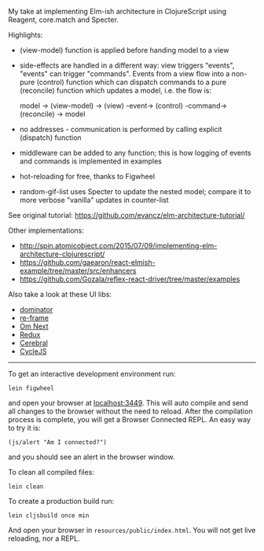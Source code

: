My take at implementing Elm-ish architecture in ClojureScript using Reagent, core.match and Specter.

Highlights:
* (view-model) function is applied before handing model to a view
* side-effects are handled in a different way: view triggers "events", "events" can trigger "commands".
Events from a view flow into a non-pure (control) function which can 
dispatch commands to a pure (reconcile) function which updates a model, i.e. the flow is:

    model -> (view-model) -> (view) -event-> (control) -command-> (reconcile) -> model
* no addresses - communication is performed by calling explicit (dispatch) function
* middleware can be added to any function; this is how logging of events and commands is implemented in examples
* hot-reloading for free, thanks to Figwheel
* random-gif-list uses Specter to update the nested model; compare it to more verbose "vanilla" updates in counter-list

See original tutorial:
https://github.com/evancz/elm-architecture-tutorial/

Other implementations:
* http://spin.atomicobject.com/2015/07/09/implementing-elm-architecture-clojurescript/
* https://github.com/gaearon/react-elmish-example/tree/master/src/enhancers
* https://github.com/Gozala/reflex-react-driver/tree/master/examples

Also take a look at these UI libs: 
* [dominator](https://github.com/dubiousdavid/dominator)
* [re-frame](https://github.com/Day8/re-frame)
* [Om Next](https://github.com/omcljs/om/wiki/Quick-Start-(om.next))
* [Redux](https://github.com/rackt/redux)
* [Cerebral](https://github.com/christianalfoni/cerebral)
* [CycleJS](http://cycle.js.org/)

---

To get an interactive development environment run:

    lein figwheel

and open your browser at [localhost:3449](http://localhost:3449/).
This will auto compile and send all changes to the browser without the
need to reload. After the compilation process is complete, you will
get a Browser Connected REPL. An easy way to try it is:

    (js/alert "Am I connected?")

and you should see an alert in the browser window.

To clean all compiled files:

    lein clean

To create a production build run:

    lein cljsbuild once min

And open your browser in `resources/public/index.html`. You will not
get live reloading, nor a REPL.
